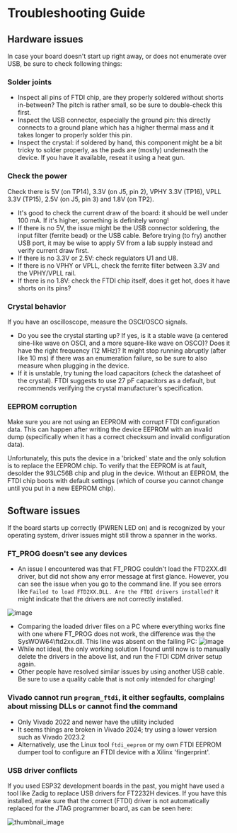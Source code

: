 # Troubleshooting Guide
## Hardware issues
In case your board doesn't start up right away, or does not enumerate over USB, be sure to check following things:
### Solder joints
  - Inspect all pins of FTDI chip, are they properly soldered without shorts in-between? The pitch is rather small, so be sure to double-check this first.
  - Inspect the USB connector, especially the ground pin: this directly connects to a ground plane which has a higher thermal mass and it takes longer to properly solder this pin.
  - Inspect the crystal: if soldered by hand, this component might be a bit tricky to solder properly, as the pads are (mostly) underneath the device. If you have it available, reseat it using a heat gun.
### Check the power
Check there is 5V (on TP14), 3.3V (on J5, pin 2), VPHY 3.3V (TP16), VPLL 3.3V (TP15), 2.5V (on J5, pin 3) and 1.8V (on TP2).
  - It's good to check the current draw of the board: it should be well under 100 mA. If it's higher, something is definitely wrong!
  - If there is no 5V, the issue might be the USB connector soldering, the input filter (ferrite bead) or the USB cable. Before trying (to fry) another USB port, it may be wise to apply 5V from a lab supply instead and verify current draw first.
  - If there is no 3.3V or 2.5V: check regulators U1 and U8.
  - If there is no VPHY or VPLL, check the ferrite filter between 3.3V and the VPHY/VPLL rail.
  - If there is no 1.8V: check the FTDI chip itself, does it get hot, does it have shorts on its pins?
### Crystal behavior
If you have an oscilloscope, measure the OSCI/OSCO signals.
  - Do you see the crystal starting up? If yes, is it a stable wave (a centered sine-like wave on OSCI, and a more square-like wave on OSCO)? Does it have the right frequency (12 MHz)? It might stop running abruptly (after like 10 ms) if there was an enumeration failure, so be sure to also measure when plugging in the device.
  - If it is unstable, try tuning the load capacitors (check the datasheet of the crystal). FTDI suggests to use 27 pF capacitors as a default, but recommends verifying the crystal manufacturer's specification.

### EEPROM corruption
Make sure you are not using an EEPROM with corrupt FTDI configuration data. This can happen after writing the device EEPROM with an invalid dump (specifically when it has a correct checksum and invalid configuration data).

Unfortunately, this puts the device in a 'bricked' state and the only solution is to replace the EEPROM chip. To verify that the EEPROM is at fault, desolder the 93LC56B chip and plug in the device. Without an EEPROM, the FTDI chip boots with default settings (which of course you cannot change until you put in a new EEPROM chip).

## Software issues
If the board starts up correctly (PWREN LED on) and is recognized by your operating system, driver issues might still throw a spanner in the works.
### FT_PROG doesn't see any devices
  - An issue I encountered was that FT_PROG couldn't load the FTD2XX.dll driver, but did not show any error message at first glance. However, you can see the issue when you go to the command line. 
If you see errors like
```Failed to load FTD2XX.DLL. Are the FTDI drivers installed?```
 it might indicate that the drivers are not correctly installed.

![image](https://github.com/user-attachments/assets/3cb0e7bc-4c6b-4b76-bfcc-057fb22ccd2d)

  - Comparing the loaded driver files on a PC where everything works fine with one where FT_PROG does not work, the difference was the the SysWOW64\ftd2xx.dll. This line was absent on the failing PC:
![image](https://github.com/user-attachments/assets/85e6d831-0830-48f8-b945-0272bcba0667)
  - While not ideal, the only working solution I found until now is to manually delete the drivers in the above list, and run the FTDI CDM driver setup again.
  - Other people have resolved similar issues by using another USB cable. Be sure to use a quality cable that is not only intended for charging!
### Vivado cannot run `program_ftdi`, it either segfaults, complains about missing DLLs or cannot find the command
  - Only Vivado 2022 and newer have the utility included
  - It seems things are broken in Vivado 2024; try using a lower version such as Vivado 2023.2
  - Alternatively, use the Linux tool `ftdi_eeprom` or my own FTDI EEPROM dumper tool to configure an FTDI device with a Xilinx 'fingerprint'.

### USB driver conflicts
If you used ESP32 development boards in the past, you might have used a tool like Zadig to replace USB drivers for FT2232H devices. If you have this installed, make sure that the correct (FTDI) driver is not automatically replaced for the JTAG programmer board, as can be seen here:

![thumbnail_image](https://github.com/user-attachments/assets/4f74fd7b-d4f5-47e7-9d5e-4f84b8ec60e5)

